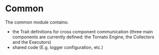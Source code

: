 # Common

The common module contains:
- the Trait definitions for cross component communication (three main components are currently defined:
the Tornato Engine, the Collectors and the Executors)
- shared code (E.g. logger configuration, etc.)  
